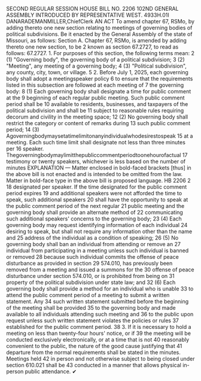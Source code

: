 SECOND REGULAR SESSION
HOUSE BILL NO. 2206
102ND GENERAL ASSEMBLY
INTRODUCED BY REPRESENTATIVE WEST.
4933H.01I DANARADEMANMILLER,ChiefClerk
AN ACT
To amend chapter 67, RSMo, by adding thereto one new section relating to meetings of
governing bodies of political subdivisions.
Be it enacted by the General Assembly of the state of Missouri, as follows:
Section A. Chapter 67, RSMo, is amended by adding thereto one new section, to be
2 known as section 67.2727, to read as follows:
67.2727. 1. For purposes of this section, the following terms mean:
2 (1) "Governing body", the governing body of a political subdivision;
3 (2) "Meeting", any meeting of a governing body;
4 (3) "Political subdivision", any county, city, town, or village.
5 2. Before July 1, 2025, each governing body shall adopt a meetingspeaker policy
6 to ensure that the requirements listed in this subsection are followed at each meeting of
7 the governing body:
8 (1) Each governing body shall designate a time for public comment at the
9 beginning of each regular public meeting. Such public comment period shall be
10 available to residents, businesses, and taxpayers of the political subdivision and shall be
11 subject to reasonable rules requiring decorum and civility in the meeting space;
12 (2) No governing body shall restrict the category or content of remarks during
13 such public comment period;
14 (3) Agoverningbodymaysetatimelimitonanyindividualwhodesirestospeak
15 at a meeting. Each such time limit shall designate not less than three minutes per
16 speaker. Thegoverningbodymaylimitthepubliccommentperiodtoonehourofactual
17 testimony or twenty speakers, whichever is less based on the number of minutes
EXPLANATION — Matter enclosed in bold-faced brackets [thus] in the above bill is not enacted and is
intended to be omitted from the law. Matter in bold-face type in the above bill is proposed language.
HB 2206 2
18 designated per speaker. If the time designated for the public comment period expires
19 and additional speakers were not afforded the time to speak, such additional speakers
20 shall have the opportunity to speak at the public comment period of the next regular
21 public meeting and the governing body shall provide an alternate method of
22 communicating such additional speakers' concerns to the governing body;
23 (4) Each governing body may request identifying information of each individual
24 desiring to speak, but shall not require any information other than the name and
25 address of the individual as a condition of speaking;
26 (5) No governing body shall ban an individual from attending or remove an
27 individual from participating in a meeting unless such individual is banned or removed
28 because such individual commits the offense of peace disturbance as provided in section
29 574.010, has previously been removed from a meeting and issued a summons for the
30 offense of peace disturbance under section 574.010, or is prohibited from being on
31 property of the political subdivision under state law; and
32 (6) Each governing body shall provide a method for an individual who is unable
33 to attend the public comment period of a meeting to submit a written statement. Any
34 such written statement submitted before the beginning of the meeting shall be provided
35 to the governing body and made available to all individuals attending such meeting and
36 to the public upon request unless such written statement violates the policies or rules
37 established for the public comment period.
38 3. If it is necessary to hold a meeting on less than twenty-four hours' notice, or if
39 the meeting will be conducted exclusively electronically, or at a time that is not
40 reasonably convenient to the public, the nature of the good cause justifying that
41 departure from the normal requirements shall be stated in the minutes. Meetings held
42 in person and not otherwise subject to being closed under section 610.021 shall be
43 conducted in a manner that allows physical in-person public attendance.
✔